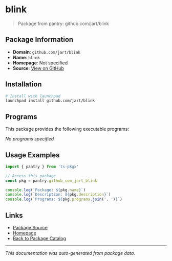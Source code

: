 # blink

> Package from pantry: github.com/jart/blink

## Package Information

- **Domain**: `github.com/jart/blink`
- **Name**: `blink`
- **Homepage**: Not specified
- **Source**: [View on GitHub](https://github.com/pkgxdev/pantry/tree/main/projects/github.com/jart/blink/package.yml)

## Installation

```bash
# Install with launchpad
launchpad install github.com/jart/blink
```

## Programs

This package provides the following executable programs:

*No programs specified*

## Usage Examples

```typescript
import { pantry } from 'ts-pkgx'

// Access this package
const pkg = pantry.github_com_jart_blink

console.log(`Package: ${pkg.name}`)
console.log(`Description: ${pkg.description}`)
console.log(`Programs: ${pkg.programs.join(', ')}`)
```

## Links

- [Package Source](https://github.com/pkgxdev/pantry/tree/main/projects/github.com/jart/blink/package.yml)
- [Homepage](#)
- [Back to Package Catalog](../package-catalog.md)

---

*This documentation was auto-generated from package data.*
